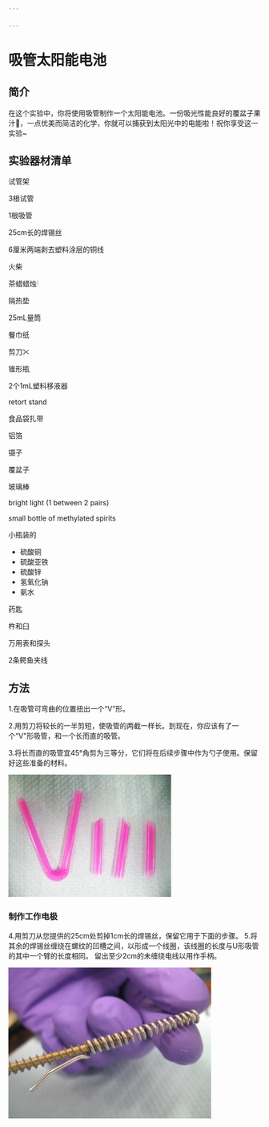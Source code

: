 ```yaml
---

---
```


# 吸管太阳能电池

## 简介

在这个实验中，你将使用吸管制作一个太阳能电池。一份吸光性能良好的覆盆子果汁🍹，一点优美而简洁的化学，你就可以捕获到太阳光中的电能啦！祝你享受这一实验~

## 实验器材清单

试管架

3根试管

1根吸管

25cm长的焊锡丝

6厘米两端剥去塑料涂层的铜线

火柴

茶蜡蜡烛🕯

隔热垫

25mL量筒

餐巾纸

剪刀✂

锥形瓶

2个1mL塑料移液器

retort stand

食品袋扎带

铝箔

镊子

覆盆子

玻璃棒

bright light (1 between 2 pairs)

small bottle of methylated spirits

小瓶装的

- 硫酸铜
- 硫酸亚铁
- 硫酸锌
- 氢氧化钠
- 氨水

药匙

杵和臼

万用表和探头

2条鳄鱼夹线

## 方法

1.在吸管可弯曲的位置扭出一个“V”形。

2.用剪刀将较长的一半剪短，使吸管的两截一样长。到现在，你应该有了一个“V"形吸管，和一个长而直的吸管。

3.将长而直的吸管宜45°角剪为三等分，它们将在后续步骤中作为勺子使用。保留好这些准备的材料。

![图1](../Images/image-20210124195553275.png)

### 制作工作电极

4.用剪刀从您提供的25cm处剪掉1cm长的焊锡丝，保留它用于下面的步骤。
5.将其余的焊锡丝缠绕在螺纹的凹槽之间，以形成一个线圈，该线圈的长度与U形吸管的其中一个臂的长度相同。 留出至少2cm的未缠绕电线以用作手柄。

![图2](../Images/image-20210216113409672.png)